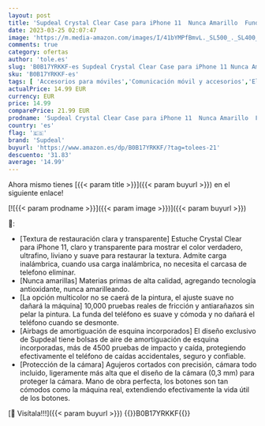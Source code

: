 ```yaml
---
layout: post
title: 'Supdeal Crystal Clear Case para iPhone 11  Nunca Amarillo  Funda con Protección de Cámara  Estuche de Silicona Transparente de Ajuste Suave  Carcasa Delgada y Ligera  6 1"  Verde Claro'
date: 2023-03-25 02:07:47
image: 'https://m.media-amazon.com/images/I/41bYMPfBmvL._SL500_._SL400_.jpg'
comments: true
category: ofertas
author: 'tole.es'
slug: 'B0B17YRKKF-es Supdeal Crystal Clear Case para iPhone 11 Nunca Amarillo...'
sku: 'B0B17YRKKF-es'
tags: [ 'Accesorios para móviles','Comunicación móvil y accesorios','Electrónica','Fundas y carcasas para teléfonos móviles','iphone','supdeal','🇪🇸', ]
actualPrice: 14.99 EUR
currency: EUR
price: 14.99
comparePrice: 21.99 EUR
prodname: 'Supdeal Crystal Clear Case para iPhone 11  Nunca Amarillo  Funda con Protección de Cámara  Estuche de Silicona Transparente de Ajuste Suave  Carcasa Delgada y Ligera  6 1"  Verde Claro'
country: 'es'
flag: '🇪🇸'
brand: 'Supdeal'
buyurl: 'https://www.amazon.es/dp/B0B17YRKKF/?tag=tolees-21'
descuento: '31.83'
average: '14.99'
---
```


Ahora mismo tienes [{{< param title >}}]({{< param buyurl >}}) en el siguiente enlace!

[![{{< param prodname >}}]({{< param image >}})]({{< param buyurl >}})

🔎:

- [Textura de restauración clara y transparente] Estuche Crystal Clear para iPhone 11, claro y transparente para mostrar el color verdadero, ultrafino, liviano y suave para restaurar la textura. Admite carga inalámbrica, cuando usa carga inalámbrica, no necesita el carcasa de telefono eliminar.
- [Nunca amarillas] Materias primas de alta calidad, agregando tecnología antioxidante, nunca amarilleando.
- [La opción multicolor no se caerá de la pintura, el ajuste suave no dañará la máquina] 10,000 pruebas reales de fricción y antiarañazos sin pelar la pintura. La funda del teléfono es suave y cómoda y no dañará el teléfono cuando se desmonte.
- [Airbags de amortiguación de esquina incorporados] El diseño exclusivo de Supdeal tiene bolsas de aire de amortiguación de esquina incorporadas, más de 4500 pruebas de impacto y caída, protegiendo efectivamente el teléfono de caídas accidentales, seguro y confiable.
- [Protección de la cámara] Agujeros cortados con precisión, cámara todo incluido, ligeramente más alta que el diseño de la cámara (0,3 mm) para proteger la cámara. Mano de obra perfecta, los botones son tan cómodos como la máquina real, extendiendo efectivamente la vida útil de los botones.

[🛒 Visítala!!!]({{< param buyurl >}})
{{<world>}}B0B17YRKKF{{</world>}}
